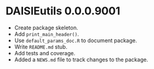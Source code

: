 # DAISIEutils 0.0.0.9001

* Create package skeleton.
* Add `print_main_header()`.
* Use `default_params_doc.R` to document package.
* Write `README.md` stub.
* Add tests and coverage.
* Added a `NEWS.md` file to track changes to the package.

